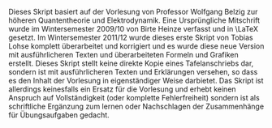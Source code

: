 Dieses Skript basiert auf der Vorlesung von Professor Wolfgang Belzig zur höheren Quantentheorie und Elektrodynamik. Eine Ursprüngliche Mitschrift wurde im Wintersemester 2009/10 von Birte Heinze verfasst und in \LaTeX gesetzt. Im Wintersemester 2011/12 wurde dieses erste Skript von Tobias Lohse komplett überarbeitet und korrigiert und es wurde diese neue Version mit ausführlicheren Texten und überarbeiteten Formeln und Grafiken erstellt. Dieses Skript stellt keine direkte Kopie eines Tafelanschriebs dar, sondern ist mit ausführlicheren Texten und Erklärungen versehen, so dass es den Inhalt der Vorlesung in eigenständiger Weise darbietet. Das Skript ist allerdings keinesfalls ein Ersatz für die Vorlesung und erhebt keinen Anspruch auf Vollständigkeit (oder komplette Fehlerfreiheit) sondern ist als schriftliche Ergänzung zum lernen oder Nachschlagen der Zusammenhänge für Übungsaufgaben gedacht.
